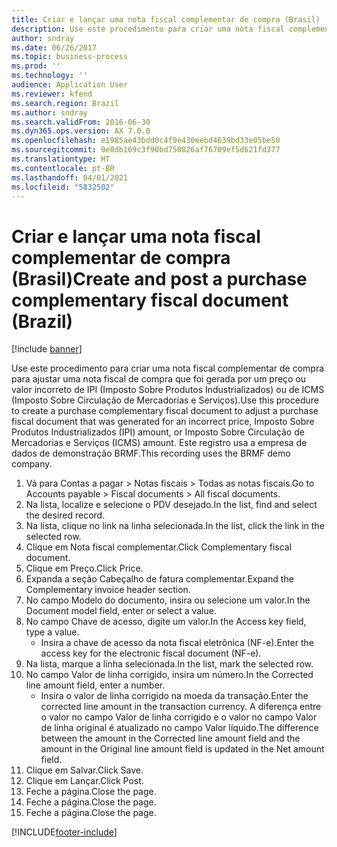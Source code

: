 ```yaml
---
title: Criar e lançar uma nota fiscal complementar de compra (Brasil)
description: Use este procedimento para criar uma nota fiscal complementar de compra para ajustar uma nota fiscal de compra que foi gerada por um preço ou valor incorreto de IPI (Imposto Sobre Produtos Industrializados) ou de ICMS (Imposto Sobre Circulação de Mercadorias e Serviços).
author: sndray
ms.date: 06/26/2017
ms.topic: business-process
ms.prod: ''
ms.technology: ''
audience: Application User
ms.reviewer: kfend
ms.search.region: Brazil
ms.author: sndray
ms.search.validFrom: 2016-06-30
ms.dyn365.ops.version: AX 7.0.0
ms.openlocfilehash: e1985ae43bdd0c4f9e430eebd4639bd33e05be50
ms.sourcegitcommit: 0e8db169c3f90bd750826af76709ef5d621fd377
ms.translationtype: HT
ms.contentlocale: pt-BR
ms.lasthandoff: 04/01/2021
ms.locfileid: "5832502"
---
```

# <a name="create-and-post-a-purchase-complementary-fiscal-document-brazil"></a><span data-ttu-id="1b997-103">Criar e lançar uma nota fiscal complementar de compra (Brasil)</span><span class="sxs-lookup"><span data-stu-id="1b997-103">Create and post a purchase complementary fiscal document (Brazil)</span></span>

[!include [banner](../../includes/banner.md)]

<span data-ttu-id="1b997-104">Use este procedimento para criar uma nota fiscal complementar de compra para ajustar uma nota fiscal de compra que foi gerada por um preço ou valor incorreto de IPI (Imposto Sobre Produtos Industrializados) ou de ICMS (Imposto Sobre Circulação de Mercadorias e Serviços).</span><span class="sxs-lookup"><span data-stu-id="1b997-104">Use this procedure to create a purchase complementary fiscal document to adjust a purchase fiscal document that was generated for an incorrect price, Imposto Sobre Produtos Industrializados (IPI) amount, or Imposto Sobre Circulação de Mercadorias e Serviços (ICMS) amount.</span></span> <span data-ttu-id="1b997-105">Este registro usa a empresa de dados de demonstração BRMF.</span><span class="sxs-lookup"><span data-stu-id="1b997-105">This recording uses the BRMF demo company.</span></span>

1. <span data-ttu-id="1b997-106">Vá para Contas a pagar > Notas fiscais > Todas as notas fiscais.</span><span class="sxs-lookup"><span data-stu-id="1b997-106">Go to Accounts payable > Fiscal documents > All fiscal documents.</span></span>
2. <span data-ttu-id="1b997-107">Na lista, localize e selecione o PDV desejado.</span><span class="sxs-lookup"><span data-stu-id="1b997-107">In the list, find and select the desired record.</span></span>
3. <span data-ttu-id="1b997-108">Na lista, clique no link na linha selecionada.</span><span class="sxs-lookup"><span data-stu-id="1b997-108">In the list, click the link in the selected row.</span></span>
4. <span data-ttu-id="1b997-109">Clique em Nota fiscal complementar.</span><span class="sxs-lookup"><span data-stu-id="1b997-109">Click Complementary fiscal document.</span></span>
5. <span data-ttu-id="1b997-110">Clique em Preço.</span><span class="sxs-lookup"><span data-stu-id="1b997-110">Click Price.</span></span>
6. <span data-ttu-id="1b997-111">Expanda a seção Cabeçalho de fatura complementar.</span><span class="sxs-lookup"><span data-stu-id="1b997-111">Expand the Complementary invoice header section.</span></span>
7. <span data-ttu-id="1b997-112">No campo Modelo do documento, insira ou selecione um valor.</span><span class="sxs-lookup"><span data-stu-id="1b997-112">In the Document model field, enter or select a value.</span></span>
8. <span data-ttu-id="1b997-113">No campo Chave de acesso, digite um valor.</span><span class="sxs-lookup"><span data-stu-id="1b997-113">In the Access key field, type a value.</span></span>
    * <span data-ttu-id="1b997-114">Insira a chave de acesso da nota fiscal eletrônica (NF-e).</span><span class="sxs-lookup"><span data-stu-id="1b997-114">Enter the access key for the electronic fiscal document (NF-e).</span></span>     
9. <span data-ttu-id="1b997-115">Na lista, marque a linha selecionada.</span><span class="sxs-lookup"><span data-stu-id="1b997-115">In the list, mark the selected row.</span></span>
10. <span data-ttu-id="1b997-116">No campo Valor de linha corrigido, insira um número.</span><span class="sxs-lookup"><span data-stu-id="1b997-116">In the Corrected line amount field, enter a number.</span></span>
    * <span data-ttu-id="1b997-117">Insira o valor de linha corrigido na moeda da transação.</span><span class="sxs-lookup"><span data-stu-id="1b997-117">Enter the corrected line amount in the transaction currency.</span></span> <span data-ttu-id="1b997-118">A diferença entre o valor no campo Valor de linha corrigido e o valor no campo Valor de linha original é atualizado no campo Valor líquido.</span><span class="sxs-lookup"><span data-stu-id="1b997-118">The difference between the amount in the Corrected line amount field and the amount in the Original line amount field is updated in the Net amount field.</span></span>  
11. <span data-ttu-id="1b997-119">Clique em Salvar.</span><span class="sxs-lookup"><span data-stu-id="1b997-119">Click Save.</span></span>
12. <span data-ttu-id="1b997-120">Clique em Lançar.</span><span class="sxs-lookup"><span data-stu-id="1b997-120">Click Post.</span></span>
13. <span data-ttu-id="1b997-121">Feche a página.</span><span class="sxs-lookup"><span data-stu-id="1b997-121">Close the page.</span></span>
14. <span data-ttu-id="1b997-122">Feche a página.</span><span class="sxs-lookup"><span data-stu-id="1b997-122">Close the page.</span></span>
15. <span data-ttu-id="1b997-123">Feche a página.</span><span class="sxs-lookup"><span data-stu-id="1b997-123">Close the page.</span></span>



[!INCLUDE[footer-include](../../../includes/footer-banner.md)]